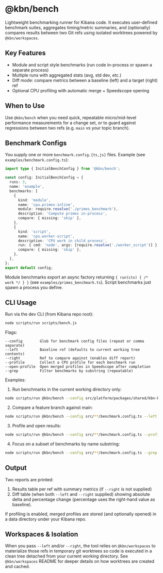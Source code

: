 # @kbn/bench

Lightweight benchmarking runner for Kibana code. It executes user-defined benchmark suites, aggregates timing/metric summaries, and (optionally) compares results between two Git refs using isolated worktrees powered by `@kbn/workspaces`.

## Key Features

- Module and script style benchmarks (run code in-process or spawn a separate process)
- Multiple runs with aggregated stats (avg, std dev, etc.)
- Diff mode: compare metrics between a baseline (left) and a target (right) ref
- Optional CPU profiling with automatic merge + Speedscope opening

## When to Use

Use `@kbn/bench` when you need quick, repeatable micro/mid-level performance measurements for a change set, or to guard against regressions between two refs (e.g. `main` vs your topic branch).

## Benchmark Configs

You supply one or more `benchmark.config.{ts,js}` files. Example (see `examples/benchmark.config.ts`):

```ts
import type { InitialBenchConfig } from '@kbn/bench';

const config: InitialBenchConfig = {
  runs: 3,
  name: 'example',
  benchmarks: [
    {
      kind: 'module',
      name: 'cpu.primes-inline',
      module: require.resolve('./primes_benchmark'),
      description: 'Compute primes in-process',
      compare: { missing: 'skip' },
    },
    {
      kind: 'script',
      name: 'cpu.worker-script',
      description: 'CPU work in child process',
      run: { cmd: 'node', args: [require.resolve('./worker_script')] },
      compare: { missing: 'skip' },
    },
  ],
};
export default config;
```

Module benchmarks export an async factory returning `{ run(ctx) { /* work */ } }` (see `examples/primes_benchmark.ts`). Script benchmarks just spawn a process you define.

## CLI Usage

Run via the dev CLI (from Kibana repo root):

```bash
node scripts/run scripts/bench.js
```

Flags:

```
--config        Glob for benchmark config files (repeat or comma separate)
--left          Baseline ref (defaults to current working tree contents)
--right         Ref to compare against (enables diff report)
--profile       Collect a CPU profile for each benchmark run
--open-profile  Open merged profiles in Speedscope after completion
--grep          Filter benchmarks by substring (repeatable)
```

Examples:

1. Run benchmarks in the current working directory only:

```bash
node scripts/run @kbn/bench --config src/platform/packages/shared/kbn-bench/examples/benchmark.config.ts
```

2. Compare a feature branch against main:

```bash
node scripts/run @kbn/bench --config src/**/benchmark.config.ts --left main --right my-feature
```

3. Profile and open results:

```bash
node scripts/run @kbn/bench --config src/**/benchmark.config.ts --profile --open-profile
```

4. Focus on a subset of benchmarks by name substring:

```bash
node scripts/run @kbn/bench --config src/**/benchmark.config.ts --grep primes --grep worker
```

## Output

Two reports are printed:

1. Results table per ref with summary metrics (if `--right` is not supplied)
2. Diff table (when both `--left` and `--right` supplied) showing absolute delta and percentage change (percentage uses the right-hand value as baseline).

If profiling is enabled, merged profiles are stored (and optionally opened) in a data directory under your Kibana repo.

## Workspaces & Isolation

When you pass `--left` and/or `--right`, the tool relies on `@kbn/workspaces` to materialize those refs in temporary git worktrees so code is executed in a clean tree detached from your current working directory. See `@kbn/workspaces` README for deeper details on how worktrees are created and cached.
